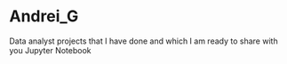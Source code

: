 # Andrei_G
Data analyst projects that I have done and which I am ready to share with you   Jupyter Notebook
